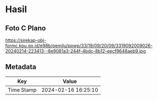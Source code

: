 # Hasil

## Foto C Plano

https://sirekap-obj-formc.kpu.go.id/e98b/pemilu/ppwp/33/19/09/20/09/3319092009026-20240214-223413--8e9081a3-244f-4bdc-8b12-eecf9648aeb9.jpg


## Metadata

| Key        | Value               |
| ---------- | ------------------- |
| Time Stamp | 2024-02-16 16:25:10 |



